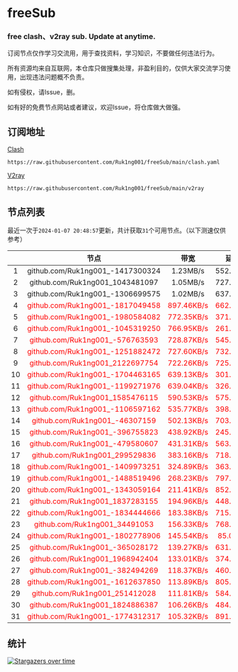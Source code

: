 # freeSub
### free clash、v2ray sub. Update at anytime.

订阅节点仅作学习交流用，用于查找资料，学习知识，不要做任何违法行为。

所有资源均来自互联网，本仓库只做搜集处理，非盈利目的，仅供大家交流学习使用，出现违法问题概不负责。

如有侵权，请Issue，删。

如有好的免费节点网站或者建议，欢迎Issue，将仓库做大做强。

## 订阅地址
[Clash](https://raw.githubusercontent.com/Ruk1ng001/freeSub/main/clash.yaml)
```
https://raw.githubusercontent.com/Ruk1ng001/freeSub/main/clash.yaml
```
[V2ray](https://raw.githubusercontent.com/Ruk1ng001/freeSub/main/v2ray)
```
https://raw.githubusercontent.com/Ruk1ng001/freeSub/main/v2ray
```

## 节点列表

最近一次于`2024-01-07 20:48:57`更新，共计获取`31`个可用节点。（以下测速仅供参考）

|  | 节点 | 带宽 | 延迟 |
|:-:|:--:|:--:|:--:|
 | 1 | github.com/Ruk1ng001_-1417300324 | 1.23MB/s | 552.00ms |
 | 2 | github.com/Ruk1ng001_1043481097 | 1.05MB/s | 727.00ms |
 | 3 | github.com/Ruk1ng001_-1306699575 | 1.02MB/s | 637.00ms |
 | 4 | <font color=red>github.com/Ruk1ng001_-1817049458</font> | <font color=red>897.46KB/s</font> | <font color=red>662.00ms</font> |
 | 5 | <font color=red>github.com/Ruk1ng001_-1980584082</font> | <font color=red>772.35KB/s</font> | <font color=red>371.00ms</font> |
 | 6 | <font color=red>github.com/Ruk1ng001_-1045319250</font> | <font color=red>766.95KB/s</font> | <font color=red>261.00ms</font> |
 | 7 | <font color=red>github.com/Ruk1ng001_-576763593</font> | <font color=red>728.87KB/s</font> | <font color=red>545.00ms</font> |
 | 8 | <font color=red>github.com/Ruk1ng001_-1251882472</font> | <font color=red>727.60KB/s</font> | <font color=red>732.00ms</font> |
 | 9 | <font color=red>github.com/Ruk1ng001_2122697754</font> | <font color=red>722.26KB/s</font> | <font color=red>725.00ms</font> |
 | 10 | <font color=red>github.com/Ruk1ng001_-1704463165</font> | <font color=red>639.13KB/s</font> | <font color=red>301.00ms</font> |
 | 11 | <font color=red>github.com/Ruk1ng001_-1199271976</font> | <font color=red>639.04KB/s</font> | <font color=red>326.00ms</font> |
 | 12 | <font color=red>github.com/Ruk1ng001_1585476115</font> | <font color=red>590.53KB/s</font> | <font color=red>575.00ms</font> |
 | 13 | <font color=red>github.com/Ruk1ng001_-1106597162</font> | <font color=red>535.77KB/s</font> | <font color=red>398.00ms</font> |
 | 14 | <font color=red>github.com/Ruk1ng001_-46307159</font> | <font color=red>502.13KB/s</font> | <font color=red>703.00ms</font> |
 | 15 | <font color=red>github.com/Ruk1ng001_-396755823</font> | <font color=red>438.92KB/s</font> | <font color=red>245.00ms</font> |
 | 16 | <font color=red>github.com/Ruk1ng001_-479580607</font> | <font color=red>431.31KB/s</font> | <font color=red>563.00ms</font> |
 | 17 | <font color=red>github.com/Ruk1ng001_299529836</font> | <font color=red>383.16KB/s</font> | <font color=red>718.00ms</font> |
 | 18 | <font color=red>github.com/Ruk1ng001_-1409973251</font> | <font color=red>324.89KB/s</font> | <font color=red>363.00ms</font> |
 | 19 | <font color=red>github.com/Ruk1ng001_-1488519496</font> | <font color=red>268.23KB/s</font> | <font color=red>797.00ms</font> |
 | 20 | <font color=red>github.com/Ruk1ng001_-1343059164</font> | <font color=red>211.41KB/s</font> | <font color=red>852.00ms</font> |
 | 21 | <font color=red>github.com/Ruk1ng001_1837283155</font> | <font color=red>194.96KB/s</font> | <font color=red>448.00ms</font> |
 | 22 | <font color=red>github.com/Ruk1ng001_-1834444666</font> | <font color=red>183.38KB/s</font> | <font color=red>715.00ms</font> |
 | 23 | <font color=red>github.com/Ruk1ng001_34491053</font> | <font color=red>156.33KB/s</font> | <font color=red>768.00ms</font> |
 | 24 | <font color=red>github.com/Ruk1ng001_-1802778906</font> | <font color=red>145.54KB/s</font> | <font color=red>85.00ms</font> |
 | 25 | <font color=red>github.com/Ruk1ng001_-365028172</font> | <font color=red>139.27KB/s</font> | <font color=red>631.00ms</font> |
 | 26 | <font color=red>github.com/Ruk1ng001_1968942404</font> | <font color=red>133.01KB/s</font> | <font color=red>374.00ms</font> |
 | 27 | <font color=red>github.com/Ruk1ng001_-382494269</font> | <font color=red>118.37KB/s</font> | <font color=red>460.00ms</font> |
 | 28 | <font color=red>github.com/Ruk1ng001_-1612637850</font> | <font color=red>113.89KB/s</font> | <font color=red>805.00ms</font> |
 | 29 | <font color=red>github.com/Ruk1ng001_251412028</font> | <font color=red>111.81KB/s</font> | <font color=red>584.00ms</font> |
 | 30 | <font color=red>github.com/Ruk1ng001_1824886387</font> | <font color=red>106.26KB/s</font> | <font color=red>484.00ms</font> |
 | 31 | <font color=red>github.com/Ruk1ng001_-1774312317</font> | <font color=red>105.32KB/s</font> | <font color=red>891.00ms</font> |


## 统计

[![Stargazers over time](https://starchart.cc/Ruk1ng001/freeSub.svg)](https://starchart.cc/Ruk1ng001/freeSub)
